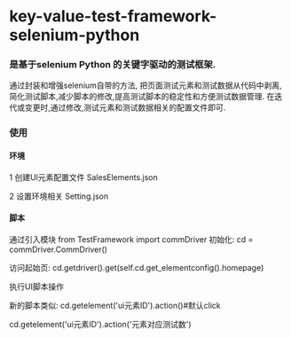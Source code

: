 # key-value-test-framework-selenium-python
### 是基于selenium Python 的关键字驱动的测试框架. 
通过封装和增强selenium自带的方法, 把页面测试元素和测试数据从代码中剥离,
简化测试脚本,减少脚本的修改,提高测试脚本的稳定性和方便测试数据管理.
在迭代或变更时,通过修改,测试元素和测试数据相关的配置文件即可. 
### 使用
#### 环境
1 创建UI元素配置文件 SalesElements.json

2 设置环境相关 Setting.json

#### 脚本
通过引入模块 from TestFramework import commDriver
初始化:
cd = commDriver.CommDriver()

访问起始页:
cd.getdriver().get(self.cd.get_elementconfig().homepage)

执行UI脚本操作

新的脚本类似:
cd.getelement('ui元素ID').action()#默认click

cd.getelement('ui元素ID').action('元素对应测试数')
